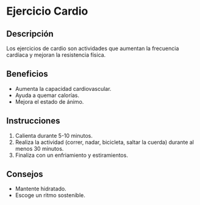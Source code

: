 # Ejercicio Cardio

## Descripción
Los ejercicios de cardio son actividades que aumentan la frecuencia cardíaca y mejoran la resistencia física.

## Beneficios
- Aumenta la capacidad cardiovascular.
- Ayuda a quemar calorías.
- Mejora el estado de ánimo.

## Instrucciones
1. Calienta durante 5-10 minutos.
2. Realiza la actividad (correr, nadar, bicicleta, saltar la cuerda) durante al menos 30 minutos.
3. Finaliza con un enfriamiento y estiramientos.

## Consejos
- Mantente hidratado.
- Escoge un ritmo sostenible.